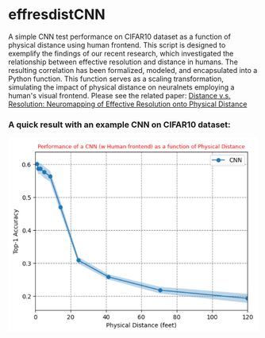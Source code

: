 # effresdistCNN
A simple CNN test performance on CIFAR10 dataset as a function of physical distance using human frontend. This script is designed to exemplify the findings of our recent research, which investigated the relationship between effective resolution and distance in humans. The resulting correlation has been formalized, modeled, and encapsulated into a Python function. This function serves as a scaling transformation, simulating the impact of physical distance on neuralnets employing a human's visual frontend. Please see the related paper: 
[Distance v.s. Resolution: Neuromapping of Effective Resolution onto Physical Distance](https://www.biorxiv.org/content/10.1101/2023.08.03.551725v1)

### A quick result with an example CNN on CIFAR10 dataset:
![Picture cannot be found!](perfplot.png)
